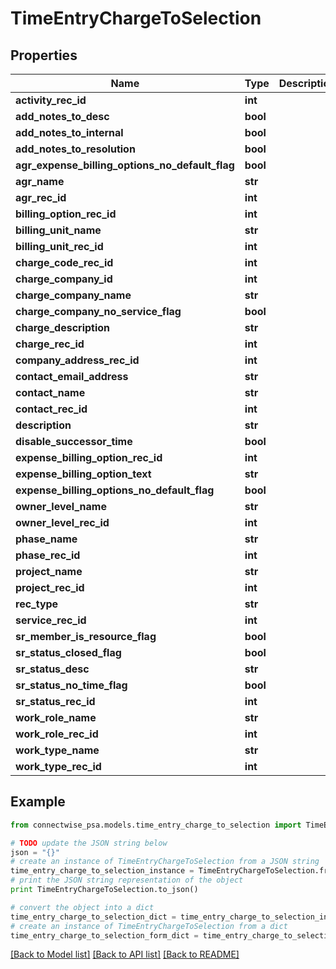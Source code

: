 # TimeEntryChargeToSelection


## Properties
Name | Type | Description | Notes
------------ | ------------- | ------------- | -------------
**activity_rec_id** | **int** |  | [optional] 
**add_notes_to_desc** | **bool** |  | [optional] 
**add_notes_to_internal** | **bool** |  | [optional] 
**add_notes_to_resolution** | **bool** |  | [optional] 
**agr_expense_billing_options_no_default_flag** | **bool** |  | [optional] 
**agr_name** | **str** |  | [optional] 
**agr_rec_id** | **int** |  | [optional] 
**billing_option_rec_id** | **int** |  | [optional] 
**billing_unit_name** | **str** |  | [optional] 
**billing_unit_rec_id** | **int** |  | [optional] 
**charge_code_rec_id** | **int** |  | [optional] 
**charge_company_id** | **int** |  | [optional] 
**charge_company_name** | **str** |  | [optional] 
**charge_company_no_service_flag** | **bool** |  | [optional] 
**charge_description** | **str** |  | [optional] 
**charge_rec_id** | **int** |  | [optional] 
**company_address_rec_id** | **int** |  | [optional] 
**contact_email_address** | **str** |  | [optional] 
**contact_name** | **str** |  | [optional] 
**contact_rec_id** | **int** |  | [optional] 
**description** | **str** |  | [optional] 
**disable_successor_time** | **bool** |  | [optional] 
**expense_billing_option_rec_id** | **int** |  | [optional] 
**expense_billing_option_text** | **str** |  | [optional] 
**expense_billing_options_no_default_flag** | **bool** |  | [optional] 
**owner_level_name** | **str** |  | [optional] 
**owner_level_rec_id** | **int** |  | [optional] 
**phase_name** | **str** |  | [optional] 
**phase_rec_id** | **int** |  | [optional] 
**project_name** | **str** |  | [optional] 
**project_rec_id** | **int** |  | [optional] 
**rec_type** | **str** |  | [optional] 
**service_rec_id** | **int** |  | [optional] 
**sr_member_is_resource_flag** | **bool** |  | [optional] 
**sr_status_closed_flag** | **bool** |  | [optional] 
**sr_status_desc** | **str** |  | [optional] 
**sr_status_no_time_flag** | **bool** |  | [optional] 
**sr_status_rec_id** | **int** |  | [optional] 
**work_role_name** | **str** |  | [optional] 
**work_role_rec_id** | **int** |  | [optional] 
**work_type_name** | **str** |  | [optional] 
**work_type_rec_id** | **int** |  | [optional] 

## Example

```python
from connectwise_psa.models.time_entry_charge_to_selection import TimeEntryChargeToSelection

# TODO update the JSON string below
json = "{}"
# create an instance of TimeEntryChargeToSelection from a JSON string
time_entry_charge_to_selection_instance = TimeEntryChargeToSelection.from_json(json)
# print the JSON string representation of the object
print TimeEntryChargeToSelection.to_json()

# convert the object into a dict
time_entry_charge_to_selection_dict = time_entry_charge_to_selection_instance.to_dict()
# create an instance of TimeEntryChargeToSelection from a dict
time_entry_charge_to_selection_form_dict = time_entry_charge_to_selection.from_dict(time_entry_charge_to_selection_dict)
```
[[Back to Model list]](../README.md#documentation-for-models) [[Back to API list]](../README.md#documentation-for-api-endpoints) [[Back to README]](../README.md)


